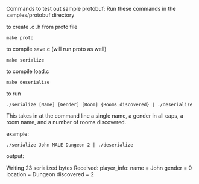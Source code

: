 Commands to test out sample protobuf:
Run these commands in the samples/protobuf directory

to create .c .h from proto file
```
make proto
```
to compile save.c (will run proto as well)
```
make serialize
```

to compile load.c
```
make deserialize
```

to run
```
./serialize [Name] [Gender] [Room] {Rooms_discovered} | ./deserialize
```

This takes in at the command line a single name, a gender in all caps,
a room name, and a number of rooms discovered.

example:
```
./serialize John MALE Dungeon 2 | ./deserialize
```

output:

Writing 23 serialized bytes
Received: 
player_info: name = John
gender = 0
location = Dungeon
discovered = 2
	
